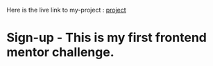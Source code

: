Here is the live link to my-project : [project](https://mansi-24082006.github.io/fmentorSign-up/)
# Sign-up - This is my first frontend mentor challenge.
